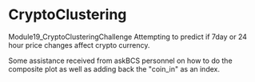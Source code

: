 # CryptoClustering
Module19_CryptoClusteringChallenge
Attempting to predict if 7day or 24 hour price changes affect crypto currency.


Some assistance received from askBCS personnel on how to do the composite plot as well as adding back the "coin_in" as an index.
